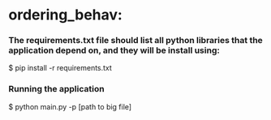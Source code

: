 # ordering_behav:

### The requirements.txt file should list all python libraries that the application depend on, and they will be install using:
$ pip install -r requirements.txt

### Running the application
$ python main.py -p [path to big file]
